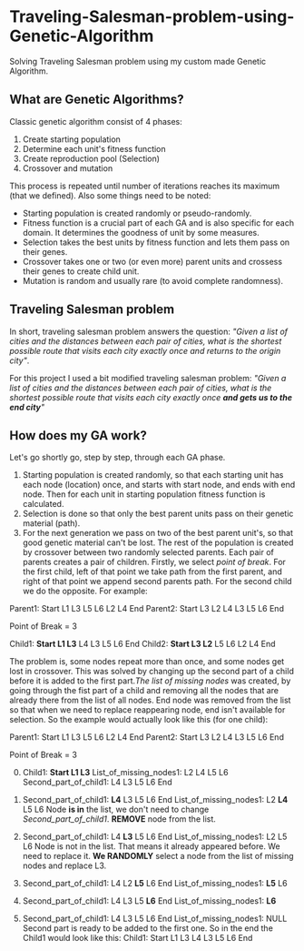 # Traveling-Salesman-problem-using-Genetic-Algorithm
Solving Traveling Salesman problem using my custom made Genetic Algorithm.

## What are Genetic Algorithms?
Classic genetic algorithm consist of 4 phases:
1. Create starting population
2. Determine each unit's fitness function
4. Create reproduction pool (Selection)
5. Crossover and mutation

This process is repeated until number of iterations reaches its maximum (that we defined). Also some things need to be noted: 
- Starting population is created randomly or pseudo-randomly.
- Fitness function is a crucial part of each GA and is also specific for each domain. It determines the goodness of unit by some measures.
- Selection takes the best units by fitness function and lets them pass on their genes.
- Crossover takes one or two (or even more) parent units and crossess their genes to create child unit.
- Mutation is random and usually rare (to avoid complete randomness).

## Traveling Salesman problem
In short, traveling salesman problem answers the question: 
*"Given a list of cities and the distances between each pair of cities, what is the shortest possible route that visits each city exactly once and returns to the origin city"*.

For this project I used a bit modified traveling salesman problem: 
*"Given a list of cities and the distances between each pair of cities, what is the shortest possible route that visits each city exactly once **and gets us to the end city**"*

## How does my GA work?
Let's go shortly go, step by step, through each GA phase.
1. Starting population is created randomly, so that each starting unit has each node (location) once, and starts with start node, and ends with end node. Then for each unit in starting population fitness function is calculated.
2. Selection is done so that only the best parent units pass on their genetic material (path).
3. For the next generation we pass on two of the best parent unit's, so that good genetic material can't be lost. The rest of the population is created by crossover between two randomly selected parents. Each pair of parents creates a pair of children. Firstly, we select *point of break*. For the first child, left of that point we take path from the first parent, and right of that point we append second parents path. For the second child we do the opposite. For example:

Parent1: Start L1 L3 L5 L6 L2 L4 End
Parent2: Start L3 L2 L4 L3 L5 L6 End

Point of Break = 3

Child1: **Start L1 L3** L4 L3 L5 L6 End
Child2: **Start L3 L2** L5 L6 L2 L4 End

The problem is, some nodes repeat more than once, and some nodes get lost in crossover. This was solved by changing up the second part of a child before it is added to the first part.*The list of missing nodes* was created, by going through the fist part of a child and removing all the nodes that are already there from the list of all nodes. End node was removed from the list so that when we need to replace reappearing node, end isn't available for selection. So the example would actually look like this (for one child):

Parent1: Start L1 L3 L5 L6 L2 L4 End
Parent2: Start L3 L2 L4 L3 L5 L6 End

Point of Break = 3

0.  Child1: **Start L1 L3**
    List_of_missing_nodes1: L2 L4 L5 L6
    Second_part_of_child1: L4 L3 L5 L6 End

1.  Second_part_of_child1: **L4** L3 L5 L6 End
    List_of_missing_nodes1: L2 **L4** L5 L6 
    Node **is in** the list, we don't need to change *Second_part_of_child1*. **REMOVE** node from the list.

2.  Second_part_of_child1: L4 **L3** L5 L6 End
    List_of_missing_nodes1: L2 L5 L6
    Node is not in the list. That means it already appeared before. We need to replace it. **We RANDOMLY** select a node from the list of missing nodes and replace L3.
    
3.  Second_part_of_child1: L4 L2 **L5** L6 End
    List_of_missing_nodes1: **L5** L6

4.  Second_part_of_child1: L4 L3 L5 **L6** End
    List_of_missing_nodes1: **L6**

5.  Second_part_of_child1: L4 L3 L5 L6 End
    List_of_missing_nodes1: NULL
    Second part is ready to be added to the first one. So in the end the Child1 would look like this:
    Child1: Start L1 L3 L4 L3 L5 L6 End
